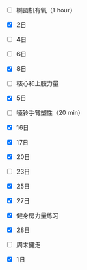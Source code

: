 - [ ] 椭圆机有氧（1 hour）
- [x] 2日
- [ ] 4日
- [ ] 6日
- [x] 8日

- [ ] 核心和上肢力量
- [x] 5日

- [ ] 哑铃手臂塑性（20 min）
- [x] 16日
- [x] 17日
- [x] 20日
- [ ] 23日
- [x] 25日
- [x] 27日

- [x] 健身房力量练习
- [x] 28日

- [ ] 周末健走
- [x] 1日
